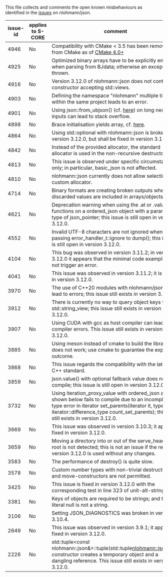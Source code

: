 This file collects and comments the open known misbehaviours as identified in the [issues](https://github.com/nlohmann/json/issues?q=is%3Aissue%20state%3Aopen%20label%3A%22kind%3A%20bug%22) on nlohmann/json.

issue-id | applies to S-CORE | comment
---------|-------------------|--------
4946 | No | Compatibility with CMake < 3.5 has been removed from CMake as of [CMake 4.0+](https://cmake.org/cmake/help/latest/command/cmake_minimum_required.html)
4925 | No | Optimized binary arrays have to be explicitly enabled when parsing from BJdata; otherwise an exception is thrown.
4916 | No | Version 3.12.0 of nlohmann::json does not contain a constructor accepting std::views.
4903 | No | Defining the namespace "nlohmann" multiple times within the same project leads to an error.
4901 | No | Using json::from_ubjson() (cf. [here](https://json.nlohmann.me/api/basic_json/from_ubjson/)) on long nested inputs can lead to stack overflow.
4898 | No | Brace initialisation yields array, cf. [here](https://json.nlohmann.me/home/faq/#brace-initialization-yields-arrays).
4864 | No | Using std::optional with nlohmann::json is broken in version 3.12.0, but shall be fixed in version 3.12.1.
4842 | No | Instead of the provided allocator, the standard allocator is used in the non-recursive destructor.
4813 | No | This issue is observed under specific circumstances only; in particular, basic_json is not affected.
4810 | No | nlohmann::json currently does not allow selecting a custom allocator.
4714 | No | Binary formats are creating broken outputs when discarded values are included in arrays/objects.
4621 | No | Deprecation warning when using the .at or .value functions on a ordered_json object with a parameter type of json_pointer; this issue is still open in version 3.12.0.
4552 | No | Invalid UTF-8 characters are not ignored when passing  error_handler_t::ignore to dump(); this issue is still open in version 3.12.0.
4104 | No | This bug was observed in version 3.11.2; in version 3.12.0 it appears that the minimal code example does not trigger an error.
4041 | No | This issue was observed in version 3.11.2; it is fixed in version 3.12.0.
3970 | No | The use of C++20 modules with nlohmann/json may lead to errors; this issue still exists in version 3.12.0
3912 | No | There is currently no way to query object keys via std::string_view; this issue still exists in version 3.12.0.
3907 | No | Using CUDA with gcc as host compiler can lead to compiler errors. This issue still exists in version 3.12.0.
3885 | No | Using meson instead of cmake to build the library does not work; use cmake to guarantee the expected outcome.
3868 | No | This issue regards the compatibility with the latest C++ standard.
3859 | No | json.value() with optional fallback value does not compile; this issue is still open in version 3.12.0.
3732 | No | Using iteration_proxy_value with ordered_json as shown below fails to compile due to an incomplete type error in iterator set_parents(iterator it, typename iterator::difference_type count_set_parents); this issue still exists in version 3.12.0.
3669 | No | This issue was observed in version 3.10.3; it appears fixed in version 3.12.0.
3659 | No | Moving a directory into or out of the serve_header.py root is not detected; this is not an issue if the release version 3.12.0 is used without any changes.
3583 | No | The performance of destroy() is quite slow.
3578 | No | Custom number types with non-trivial destructors and move-constructors are not permitted.
3425 | No | This issue is fixed in version 3.12.0 with the corresponding test in line 323 of unit-alt-string.cpp
3381 | No | Keys of objects are required to be strings; and the literal null is not a string.
3106 | No | Setting JSON_DIAGNOSTICS was broken in version 3.10.4.
2649 | No | This issue was observed in version 3.9.1; it appears fixed in version 3.12.0.
2226 | No | std::tuple<const nlohmann::json&>::tuple(std::tuple<nlohmann::json&>&&) constructor creates a temporary object and a dangling reference. This issue still exists in version 3.12.0.
